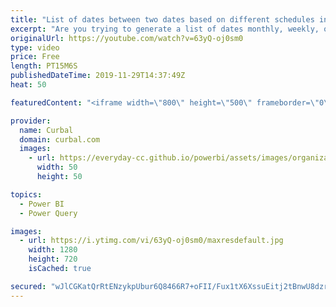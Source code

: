```yaml
---
title: "List of dates between two dates based on different schedules in Power Query"
excerpt: "Are you trying to generate a list of dates monthly, weekly, on certain weekdays or every 30 minutes? The list of possibilities in long, but the execution is quite similar for all.  In this video I show you how to create a list of dates based on different schedules in Power Query.  The file I use in the"
originalUrl: https://youtube.com/watch?v=63yQ-oj0sm0
type: video
price: Free
length: PT15M6S
publishedDateTime: 2019-11-29T14:37:49Z
heat: 50

featuredContent: "<iframe width=\"800\" height=\"500\" frameborder=\"0\" src=\"https://www.youtube.com/embed/63yQ-oj0sm0\" allow=\"accelerometer; autoplay; encrypted-media; gyroscope; picture-in-picture\" allowfullscreen></iframe>"

provider:
  name: Curbal
  domain: curbal.com
  images:
    - url: https://everyday-cc.github.io/powerbi/assets/images/organizations/curbal.com-50x50.jpg
      width: 50
      height: 50

topics:
  - Power BI
  - Power Query

images:
  - url: https://i.ytimg.com/vi/63yQ-oj0sm0/maxresdefault.jpg
    width: 1280
    height: 720
    isCached: true

secured: "wJlCGKatQrRtENzykpUbur6Q8466R7+oFII/Fux1tX6XssuEitj2tBnwU8dzrfqK7uAQu495mN9K7U/GrQCbQtbToWkXLIrLMsKxrw751LH8abHmu8yFUzPAW+vbT1UfzPN6yxvepySLoK+Uib6FZQGp0gT9G+PP7cSfzrBOKgVfJ5zVyhzmN5NAJzD1iDmQr8f3vvSLk4M+31JNNgm3Co7HS4gMmL6MmGAY2MknMtpB/1y1c1yyqVi+Hz/aHj7jLCFjAoftQ6cPG9WPpeFHu0+yF1YwqRkOkKJO8+qqcjI9mNLyRKFXUtFDg9n4K608tysEjAvE1KGmBG2DIP5zNgtpQbQHuijSwqRRx++T78K9kgJg9zSZDB5yVFUz2PSYEoYBjxJ1cEBC3B3Wheou7SY51eQkbxW7j8XkzhC2vpE=;ANHze9n7Yi49aH5cjIlXnA=="
---
```


